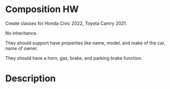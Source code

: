# Composition HW
Create classes for Honda Civic 2022, Toyota Camry 2021.

No inheritance.

They should support have properties like name, model, and make of the car, name of owner.

They should have a horn, gas, brake, and parking brake function.

# Description
